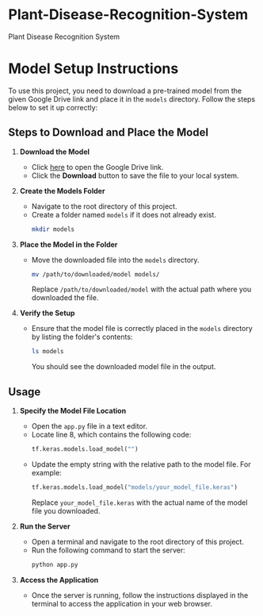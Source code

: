 # Plant-Disease-Recognition-System
Plant Disease Recognition System

# Model Setup Instructions

To use this project, you need to download a pre-trained model from the given Google Drive link and place it in the `models` directory. Follow the steps below to set it up correctly:

## Steps to Download and Place the Model

1. **Download the Model**
   - Click [here](https://drive.google.com/file/d/1Ond7UzrNOfdAXWedjlZr2sDXYU6MRBuj/view?usp=sharing) to open the Google Drive link.
   - Click the **Download** button to save the file to your local system.

2. **Create the Models Folder**
   - Navigate to the root directory of this project.
   - Create a folder named `models` if it does not already exist.
     ```bash
     mkdir models
     ```

3. **Place the Model in the Folder**
   - Move the downloaded file into the `models` directory.
     ```bash
     mv /path/to/downloaded/model models/
     ```
     Replace `/path/to/downloaded/model` with the actual path where you downloaded the file.

4. **Verify the Setup**
   - Ensure that the model file is correctly placed in the `models` directory by listing the folder's contents:
     ```bash
     ls models
     ```
     You should see the downloaded model file in the output.

## Usage

1. **Specify the Model File Location**
   - Open the `app.py` file in a text editor.
   - Locate line 8, which contains the following code:
     ```python
     tf.keras.models.load_model("")
     ```
   - Update the empty string with the relative path to the model file. For example:
     ```python
     tf.keras.models.load_model("models/your_model_file.keras")
     ```
     Replace `your_model_file.keras` with the actual name of the model file you downloaded.

2. **Run the Server**
   - Open a terminal and navigate to the root directory of this project.
   - Run the following command to start the server:
     ```bash
     python app.py
     ```

3. **Access the Application**
   - Once the server is running, follow the instructions displayed in the terminal to access the application in your web browser.

